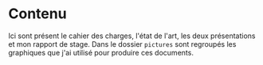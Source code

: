 # Contenu
Ici sont présent le cahier des charges, l'état de l'art, les deux présentations et mon rapport de stage.
Dans le dossier `pictures` sont regroupés les graphiques que j'ai utilisé pour produire ces documents.

